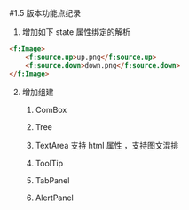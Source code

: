 #1.5 版本功能点纪录
1. 增加如下 state 属性绑定的解析
```html
<f:Image>
    <f:source.up>up.png</f:source.up>
    <f:source.down>down.png</f:source.down>
</f:Image>
```

2. 增加组建

   1) ComBox

   2) Tree

   3) TextArea 支持 html 属性 ，支持图文混排

   4) ToolTip

   5) TabPanel

   6) AlertPanel
